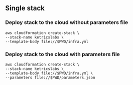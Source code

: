 ## Single stack

### Deploy stack to the cloud without parameters file
    aws cloudformation create-stack \
    --stack-name ketricslabs \
    --template-body file://$PWD/infra.yml


### Deploy stack to the cloud with parameters file
    aws cloudformation create-stack \
    --stack-name ketricslabs \
    --template-body file://$PWD/infra.yml \
    --parameters file://$PWD/parameters.json